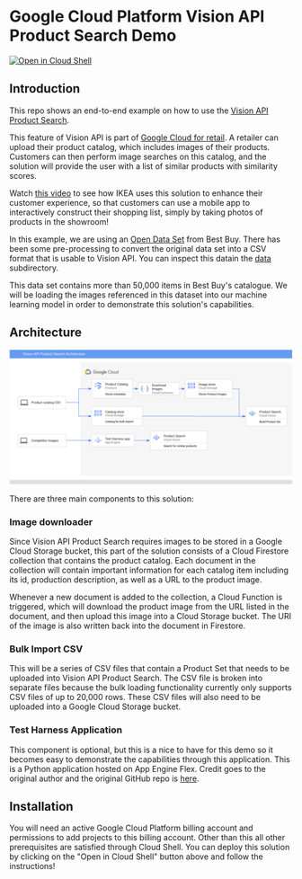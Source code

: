 # Google Cloud Platform Vision API Product Search Demo

[![Open in Cloud Shell](https://gstatic.com/cloudssh/images/open-btn.svg)](https://ssh.cloud.google.com/cloudshell/editor?cloudshell_git_repo=https%3A%2F%2Fgithub.com%2Fwilliamtsoi1%2Fvision-api-product-search-demo&cloudshell_git_branch=main&cloudshell_workspace=.&cloudshell_tutorial=TUTORIAL.md)

## Introduction

This repo shows an end-to-end example on how to use the [Vision API Product Search](https://cloud.google.com/vision/product-search/docs).

This feature of Vision API is part of [Google Cloud for retail](https://cloud.google.com/solutions/retail). A retailer can upload their product catalog, which includes images of their products. Customers can then perform image searches on this catalog, and the solution will provide the user with a list of similar products with similarity scores.

Watch [this video](https://www.youtube.com/watch?v=6PLaVc0rc6o&feature=emb_logo&autoplay=1) to see how IKEA uses this solution to enhance their customer experience, so that customers can use a mobile app to interactively construct their shopping list, simply by taking photos of products in the showroom!

In this example, we are using an [Open Data Set](https://github.com/BestBuyAPIs/open-data-set) from Best Buy. There has been some pre-processing to convert the original data set into a CSV format that is usable to Vision API. You can inspect this datain the [data](./data) subdirectory.

This data set contains more than 50,000 items in Best Buy's catalogue. We will be loading the images referenced in this dataset into our machine learning model in order to demonstrate this solution's capabilities.

## Architecture

![Architecture](img/architecture.png)

There are three main components to this solution:

### Image downloader

Since Vision API Product Search requires images to be stored in a Google Cloud Storage bucket, this part of the solution consists of a Cloud Firestore collection that contains the product catalog. Each document in the collection will contain important information for each catalog item including its id, production description, as well as a URL to the product image. 

Whenever a new document is added to the collection, a Cloud Function is triggered, which will download the product image from the URL listed in the document, and then upload this image into a Cloud Storage bucket. The URI of the image is also written back into the document in Firestore.

### Bulk Import CSV

This will be a series of CSV files that contain a Product Set that needs to be uploaded into Vision API Product Search. The CSV file is broken into separate files because the bulk loading functionality currently only supports CSV files of up to 20,000 rows. These CSV files will also need to be uploaded into a Google Cloud Storage bucket.

### Test Harness Application

This component is optional, but this is a nice to have for this demo so it becomes easy to demonstrate the capabilities through this application. This is a Python application hosted on App Engine Flex. Credit goes to the original author and the original GitHub repo is [here](https://github.com/zinjiggle/google-product-search-simple-ui).

## Installation

You will need an active Google Cloud Platform billing account and permissions to add projects to this billing account. Other than this all other prerequisites are satisfied through Cloud Shell. You can deploy this solution by clicking on the "Open in Cloud Shell" button above and follow the instructions!

